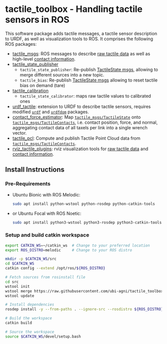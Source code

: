 # tactile_toolbox - Handling tactile sensors in ROS

This software package adds tactile messages, a tactile sensor description to URDF, as well as visualization tools to ROS. It comprises the following ROS packages:

* [tactile_msgs](tactile_msgs/README.md): ROS messages to describe [raw tactile data](tactile_msgs/msg/TactileState.msg) as well as high-level [contact information](tactile_msgs/msg/TactileContact.msg).
* [tactile_state_publisher](tactile_state_publisher)
  * `tactile_state_publisher`: Re-publish [TactileState msgs](tactile_msgs/msg/TactileState.msg), allowing to merge different sources into a new topic.
  * `tactile_bias`: Re-publish [TactileState msgs](tactile_msgs/msg/TactileState.msg) allowing to reset tactile bias on demand (tare)
* [tactile_calibration](tactile_calibration)
  * `tactile_state_calibrator`: maps raw tactile values to calibrated ones
* [urdf_tactile](urdf_tactile/README.md): extension to URDF to describe tactile sensors, requires modified [`urdf`](https://github.com/ubi-agni/urdf) and [`urdfdom`](https://github.com/ubi-agni/urdfdom) packages.
* [contact_force_estimator](contact_force_estimator): Map [`tactile_msgs/TactileState`](tactile_msgs/msg/TactileState.msg) onto [`tactile_msgs/TactileContacts`](tactile_msgs/msg/TactileContacts.msg), i.e. contact position, force, and normal, aggregating contact data of all taxels per link into a single wrench vector.
* [tactile_pcl](tactile_pcl): Compute and publish Tactile Point Cloud data from [`tactile_msgs/TactileContacts`](tactile_msgs/msg/TactileState.msg).
* [rviz_tactile_plugins](rviz_tactile_plugins): rviz visualization tools for [raw tactile data](tactile_msgs/msg/TactileState.msg) and [contact information](tactile_msgs/msg/TactileContacts.msg).

## Install Instructions

### Pre-Requirements

* Ubuntu Bionic with ROS Melodic:
  ```bash
  sudo apt install python-wstool python-rosdep python-catkin-tools
  ```
* or Ubuntu Focal with ROS Noetic:
  ```bash
  sudo apt install python3-wstool python3-rosdep python3-catkin-tools
  ```

### Setup and build catkin workspace
```bash
export CATKIN_WS=~/catkin_ws  # Change to your preferred location
export ROS_DISTRO=melodic     # Change to your ROS distro

mkdir -p $CATKIN_WS/src
cd $CATKIN_WS
catkin config --extend /opt/ros/${ROS_DISTRO}

# Fetch sources from rosinstall file
cd src
wstool init
wstool merge https://raw.githubusercontent.com/ubi-agni/tactile_toolbox/melodic-devel/rosinstall
wstool update

# Install dependencies
rosdep install -y --from-paths . --ignore-src --rosdistro ${ROS_DISTRO}

# Build the workspace
catkin build

# Source the workspace
source $CATKIN_WS/devel/setup.bash
```
